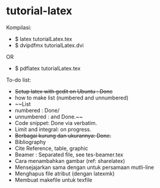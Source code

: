 # tutorial-latex

Kompilasi:

  - $ latex tutorialLatex.tex
  - $ dvipdfmx tutorialLatex.dvi

OR

  - $ pdflatex tutorialLatex.tex

To-do list:

- ~~Setup latex with gedit on Ubuntu : Done~~
- how to make list (numbered and unnumbered)
- ~~List
-   numbered : Done/
-   unnumbered : and Done.~~
- Code snippet: Done via verbatim.
- Limit and integral: on progress.
- ~~Berbagai kurung dan ukurannya: Done.~~
- Bibliography
- Cite Reference, table, graphic
- Beamer : Separated file, see tes-beamer.tex
- Cara menambahkan gambar (ref: sharelatex)
- Mensejajarkan sama dengan untuk persamaan mutli-line
- Menghapus file atribut (dengan latexmk)
- Membuat makefile untuk texfile

